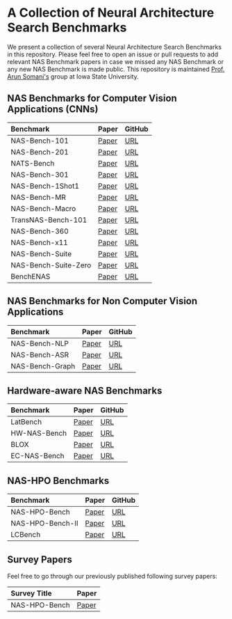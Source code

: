 # A Collection of Neural Architecture Search Benchmarks

We present a collection of several Neural Architecture Search Benchmarks in this repository. Please feel free to open an issue or pull requests to add relevant NAS Benchmark papers in case we missed any NAS Benchmark or any new NAS Benchmark is made public. This repository is maintained [Prof. Arun Somani's](http://class.ece.iastate.edu/arun/) group at Iowa State University.

## NAS Benchmarks for Computer Vision Applications (CNNs)


| Benchmark | Paper         | GitHub                  |
|:--------------------------------------------------------------------------------------------------------|:--------------|:-----------------------|
| NAS-Bench-101 | [Paper](https://arxiv.org/pdf/1902.09635.pdf) |  [URL](https://github.com/google-research/nasbench) |
| NAS-Bench-201 | [Paper](https://arxiv.org/pdf/2001.00326.pdf) |  [URL](https://github.com/D-X-Y/NAS-Bench-201) |
| NATS-Bench | [Paper](https://arxiv.org/pdf/2009.00437.pdf) |  [URL](https://github.com/D-X-Y/NATS-Bench) |
| NAS-Bench-301 | [Paper](https://arxiv.org/pdf/2008.09777.pdf) |  [URL](https://github.com/automl/nasbench301) |
| NAS-Bench-1Shot1 | [Paper](https://arxiv.org/pdf/2001.10422.pdf) |  [URL](https://github.com/automl/nasbench-1shot1) |
| NAS-Bench-MR | [Paper](https://arxiv.org/pdf/2103.13253.pdf) |  [URL](https://github.com/dingmyu/NCP) |
| NAS-Bench-Macro | [Paper](https://arxiv.org/pdf/2103.11922.pdf) |  [URL](https://github.com/xiusu/NAS-Bench-Macro) |
| TransNAS-Bench-101 | [Paper](https://arxiv.org/pdf/2105.11871.pdf) |  [URL](https://github.com/kmdanielduan/TransNASBench) |
| NAS-Bench-360 | [Paper](https://arxiv.org/pdf/2110.05668.pdf) |  [URL](https://github.com/rtu715/NAS-Bench-360) |
| NAS-Bench-x11 | [Paper](https://arxiv.org/pdf/2111.03602.pdf) |  [URL](https://github.com/automl/nas-bench-x11) |
| NAS-Bench-Suite | [Paper](https://arxiv.org/pdf/2201.13396.pdf) |  [URL](https://github.com/automl/NASLib) |
| NAS-Bench-Suite-Zero | [Paper](https://arxiv.org/pdf/2210.03230.pdf) |  [URL](https://github.com/automl/naslib/tree/zerocost) |
| BenchENAS | [Paper](https://arxiv.org/pdf/2108.03856.pdf) |  [URL](https://benchenas.com/) |






## NAS Benchmarks for Non Computer Vision Applications

| Benchmark | Paper         | GitHub                  |
|:--------------------------------------------------------------------------------------------------------|:--------------|:-----------------------|
| NAS-Bench-NLP | [Paper](https://arxiv.org/pdf/2006.07116.pdf) |  [URL](https://github.com/fmsnew/nas-bench-nlp-release) |
| NAS-Bench-ASR | [Paper](https://openreview.net/pdf?id=CU0APx9LMaL) |  [URL](https://github.com/SamsungLabs/nb-asr) |
| NAS-Bench-Graph | [Paper](https://arxiv.org/pdf/2206.09166.pdf) |  [URL](https://github.com/THUMNLab/NAS-Bench-Graph) |





## Hardware-aware NAS Benchmarks

| Benchmark | Paper         | GitHub                  |
|:--------------------------------------------------------------------------------------------------------|:--------------|:-----------------------|
| LatBench | [Paper](https://arxiv.org/pdf/2007.08668.pdf) |  [URL](https://github.com/SamsungLabs/eagle) |
| HW-NAS-Bench | [Paper](https://arxiv.org/pdf/2103.10584.pdf) |  [URL](https://github.com/RICE-EIC/HW-NAS-Bench) |
| BLOX | [Paper](https://arxiv.org/pdf/2210.07271.pdf) |  [URL](https://github.com/SamsungLabs/blox) |
| EC-NAS-Bench | [Paper](https://arxiv.org/pdf/2210.06015.pdf) |  [URL](https://github.com/PedramBakh/EC-NAS-Bench) |




## NAS-HPO Benchmarks


| Benchmark | Paper         | GitHub                  |
|:--------------------------------------------------------------------------------------------------------|:--------------|:-----------------------|
| NAS-HPO-Bench | [Paper](https://arxiv.org/pdf/1905.04970.pdf) |  [URL](https://github.com/automl/nas_benchmarks) |
| NAS-HPO-Bench-II | [Paper](https://arxiv.org/pdf/2110.10165.pdf) |  [URL](https://github.com/yoichii/nashpobench2api) |
| LCBench | [Paper](https://arxiv.org/pdf/2006.13799.pdf) |  [URL](https://github.com/automl/LCBench) |



## Survey Papers

Feel free to go through our previously published following survey papers:

| Survey Title | Paper         | 
|:--------------------------------------------------------------------------------------------------------|:--------------|
| NAS-HPO-Bench | [Paper](https://arxiv.org/pdf/1905.04970.pdf) | 




